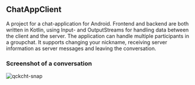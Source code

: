 ## ChatAppClient
A project for a chat-application for Android. Frontend and backend are both written in Kotlin, using Input- and OutputStreams for handling data between the client and the server. The application can handle multiple participants in a groupchat. It supports changing your nickname, receiving server information as server messages and leaving the conversation.

### Screenshot of a conversation
![qckcht-snap](https://user-images.githubusercontent.com/32449867/52164486-cfb5fa00-26fa-11e9-9317-c94c43c915fb.png)
